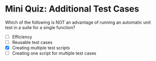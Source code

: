 # Mini Quiz: Additional Test Cases

Which of the following is NOT an advantage of running an automatic unit test in a suite for a single function?
- [ ] Efficiency
- [ ] Reusable test cases
- [x] Creating multiple test scripts
- [ ] Creating one script for multiple test cases
